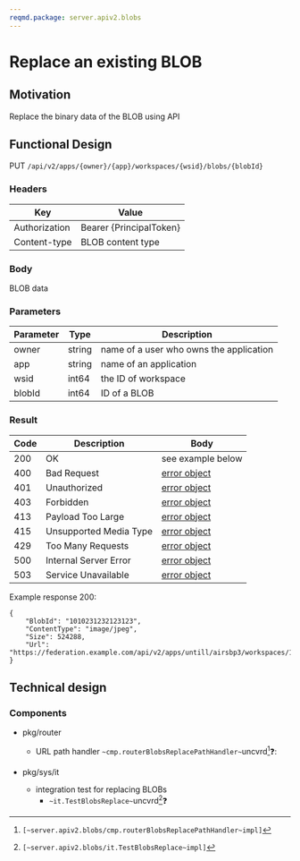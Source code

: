 ```yaml
---
reqmd.package: server.apiv2.blobs
---
```


# Replace an existing BLOB
## Motivation
Replace the binary data of the BLOB using API

## Functional Design
PUT `/api/v2/apps/{owner}/{app}/workspaces/{wsid}/blobs/{blobId}`

### Headers
| Key | Value |
| --- | --- |
| Authorization | Bearer {PrincipalToken} |
| Content-type | BLOB content type |

### Body
BLOB data

### Parameters
| Parameter | Type | Description |
| --- | --- | --- |
| owner | string | name of a user who owns the application |
| app | string | name of an application |
| wsid | int64 | the ID of workspace |
| blobId | int64 | ID of a BLOB |

### Result
| Code | Description | Body |
| --- | --- | --- |
| 200 | OK | see example below |
| 400 | Bad Request | [error object](errors.md) |
| 401 | Unauthorized | [error object](errors.md) |
| 403 | Forbidden | [error object](errors.md) |
| 413 | Payload Too Large | [error object](errors.md) |
| 415 | Unsupported Media Type | [error object](errors.md) |
| 429 | Too Many Requests | [error object](errors.md) |
| 500 | Internal Server Error | [error object](errors.md) |
| 503 | Service Unavailable | [error object](errors.md) |

Example response 200:
```
{
    "BlobId": "1010231232123123",
    "ContentType": "image/jpeg",
    "Size": 524288,  
    "Url": "https://federation.example.com/api/v2/apps/untill/airsbp3/workspaces/12344566789/blobs/1010231232123123"
}
```

## Technical design
### Components  
- pkg/router
  - URL path handler `~cmp.routerBlobsReplacePathHandler~`uncvrd[^1]❓:

- pkg/sys/it
    - integration test for replacing BLOBs
        - `~it.TestBlobsReplace~`uncvrd[^2]❓

[^1]: `[~server.apiv2.blobs/cmp.routerBlobsReplacePathHandler~impl]`
[^2]: `[~server.apiv2.blobs/it.TestBlobsReplace~impl]`
